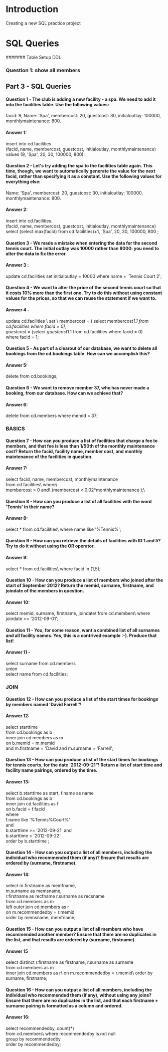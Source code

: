 
# Introduction 

Creating a new SQL practice project 

# SQL Queries 

####### Table Setup DDL 

### Question 1: show all members



## Part 3  - SQL Queries 

#### Question 1 - The club is adding a new facility - a spa. We need to add it into the facilities table. Use the following values:

facid: 9, Name: 'Spa', membercost: 20, guestcost: 30, initialoutlay: 100000, monthlymaintenance: 800.
#### Answer 1:
 insert into cd.facilities\
    (facid, name, membercost, guestcost, initialoutlay, monthlymaintenance)\
    values (9, 'Spa', 20, 30, 100000, 800);  

#### Question 2 - Let's try adding the spa to the facilities table again. This time, though, we want to automatically generate the value for the next facid, rather than specifying it as a constant. Use the following values for everything else:

Name: 'Spa', membercost: 20, guestcost: 30, initialoutlay: 100000, monthlymaintenance: 800.
#### Answer 2: 

insert into cd.facilities. \
    (facid, name, membercost, guestcost, initialoutlay, monthlymaintenance) \
    select (select max(facid) from cd.facilities)+1, 'Spa', 20, 30, 100000, 800 ;  

#### Question 3 - We made a mistake when entering the data for the second tennis court. The initial outlay was 10000 rather than 8000: you need to alter the data to fix the error.
#### Answer 3 :
update cd.facilities
    set initialoutlay = 10000
    where name = 'Tennis Court 2';

#### Question 4 - We want to alter the price of the second tennis court so that it costs 10% more than the first one. Try to do this without using constant values for the prices, so that we can reuse the statement if we want to.
#### Answer 4 - 
update cd.facilities \ 
set \ 
	membercost = ( select membercost*1.1 from cd.facilities where facid = 0), \
	guestcost = (select guestcost*1.1 from cd.facilities where facid = 0) \
where facid = 1;

#### Question 5 - As part of a clearout of our database, we want to delete all bookings from the cd.bookings table. How can we accomplish this?

#### Answer 5: 
delete from cd.bookings;

#### Question 6 - We want to remove member 37, who has never made a booking, from our database. How can we achieve that?
#### Answer 6: 
delete from cd.members where memid = 37;

###    BASICS 

#### Question 7 - How can you produce a list of facilities that charge a fee to members, and that fee is less than 1/50th of the monthly maintenance cost? Return the facid, facility name, member cost, and monthly maintenance of the facilities in question.
#### Answer 7:
select facid, name, membercost, monthlymaintenance\
	from cd.facilities\ 
	where\  
		membercost > 0 and\ 
		(membercost < 0.02*monthlymaintenance );\

#### Question 8 - How can you produce a list of all facilities with the word 'Tennis' in their name?
#### Answer 8:
select * from cd.facilities\ 
where name like '%Tennis%';

#### Question 9 - How can you retrieve the details of facilities with ID 1 and 5? Try to do it without using the OR operator.
#### Answer 9:
select * from cd.facilities\ 
where facid in (1,5);

#### Question 10 - How can you produce a list of members who joined after the start of September 2012? Return the memid, surname, firstname, and joindate of the members in question.
#### Answer 10:
select memid, surname, firstname, joindate\ 
from cd.members\ 
where joindate >= '2012-09-01';

#### Question 11 - You, for some reason, want a combined list of all surnames and all facility names. Yes, this is a contrived example :-). Produce that list!
#### Answer 11 - 
select surname from cd.members\
union\
select name from cd.facilities;

### JOIN 

#### Question 12 - How can you produce a list of the start times for bookings by members named 'David Farrell'?
#### Answer 12:
select starttime\
from cd.bookings  as b\
inner join cd.members as m\
on b.memid = m.memid \
and m.firstname = 'David 
and m.surname = 'Farrell';

#### Question 13 - How can you produce a list of the start times for bookings for tennis courts, for the date '2012-09-21'? Return a list of start time and facility name pairings, ordered by the time.
#### Answer 13:
select b.starttime as start, f.name as name \
	from cd.bookings as b \
inner join cd.facilities as f \
	on b.facid = f.facid \
where \
	f.name like '%Tennis%Court%' \
and \
	b.starttime >= '2012-09-21' and \
	b.starttime < '2012-09-22’ \
order by b.starttime ;

#### Question 14 - How can you output a list of all members, including the individual who recommended them (if any)? Ensure that results are ordered by (surname, firstname).
#### Answer 14:
select m.firstname as memfname,\
	   m.surname as memsname,\
	   r.firstname as recfname
	   r.surname as recsname\
from cd.members as m\
left outer join cd.members as r \
on m.recommendedby = r.memid\
order by memsname, memfname;

#### Question 15 - How can you output a list of all members who have recommended another member? Ensure that there are no duplicates in the list, and that results are ordered by (surname, firstname).
#### Answer 15
select distinct r.firstname as firstname, r.surname as surname\
from cd.members as m \
inner join cd.members as r\ 
on m.recommendedby = r.memid\ 
order by surname, firstname;

#### Question 16 - How can you output a list of all members, including the individual who recommended them (if any), without using any joins? Ensure that there are no duplicates in the list, and that each firstname + surname pairing is formatted as a column and ordered.
#### Answer 16: 
select recommendedby, count(*)\
 from cd.members\ 
 where recommendedby is not null\
 group by recommendedby\
 order by recommendedby;
 
